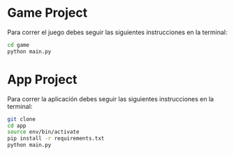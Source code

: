 # Game Project

Para correr el juego debes seguir las siguientes instrucciones en la terminal:
```sh
cd game
python main.py
```


# App Project

Para correr la aplicación debes seguir las siguientes instrucciones en la terminal:

```sh
git clone
cd app
source env/bin/activate
pip install -r requirements.txt
python main.py
```
